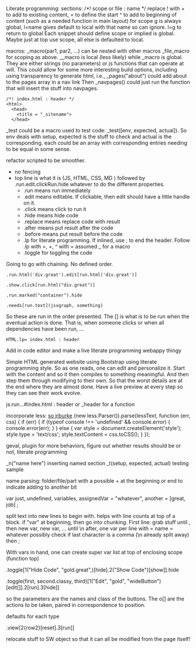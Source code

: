 Literate programming: 
  sections: /*! scope or file : name  */  replace ! with + to add to existing content, = to define the start ^ to add to beginning of content (such as a needed function in main layout)  for scope g is always global, l=name  gives default to local with that name so can ignore. l=g to return to global Each snippet should define scope or implied is global. Maybe just at top use scope, all else is defaulted to local.
  
  macros:  _macro(par1, par2, ...)  can be nested with other macros _file_macro for scoping as above. __macro is local (less likely) while _macro is global.  They are either strings (no parameters) or js functions that can operate at will.  This could allow for some more interesting build options, including using transparency to generate html, i.e., 
    _pages("about")
    could add about to the pages array in a nav link
    Then _navpages() could just run the function that will insert the stuff into navpages. 
  
    /*! index.html : header */
    <html>
      <head>
        <title = "_sitename">
      </head>

_test could be a macro used to test code:  _test([env, expected, actual]). So env deals with setup, expected is the stuff to check and actual is the corresponding. each could be an array with corresponding entries needing to be equal in some sense.  


refactor scripted to be smoother. 

  * no fencing
  * top line is what it is (JS, HTML, CSS, MD ) followed by .run.edit.clickRun.hide whatever to do the different properties.
      * .run  means run immediately
      * .edit means editable. If clickable, then edit should have a little handle on it.
      * .click means click to run it
      * .hide means hide code
      * .replace means replace code with result
      * .after means put result after the code
      * .before means put result before the code
      * .lp for literate programming. If inlined, use ; to end the header. Follow .lp with  =, +, ^ with = assumed _ for a macro
      * .toggle for toggling the code

Going to go with chaining. No defined order. 

    .run.html('div.great').edit[run.html('div.great')]

    .show.click[run.html("div.great")]

    .run.marked("container").hide

    .needs[run.text](jsxgraph, something)


So these are run in the order presented. The [] is what is to be run when the eventual action is done. That is, when someone clicks or when all dependencies have been run, ... 
  
    HTML.lp= index.html : header
    
    
  
Add in code editor and make a live literate programming webappy thingy
  
Simple HTML generated website using Bootstrap using literate programming style. So as one reads, one can edit and personalize it. Start with the content and so it then compiles to something meaningful. And then step them through modifying to their own. So that the worst details are at the end where they are almost done. Have a live preview at every step so they can see their work evolve. 

js.run...#index.html : header  or _header for a function

incorporate less: [so jrburke](http://stackoverflow.com/questions/5889901/requirejs-and-less)
(new less.Parser()).parse(lessText, function (err, css) {
  if (err) {
    if (typeof console !== 'undefined' && console.error) {
      console.error(err);
    }
  } else {
    var style = document.createElement('style');
    style.type = 'text/css';
    style.textContent = css.toCSS();
  }
});


geval, plugin for more behaviors, figure out whether results should be or not, literate programming

_n("name here")  inserting named section
_t(setup, expected, actual)  testing sample

name parsing: folder/file/part  with a possible + at the beginning or end to indicate adding to another bit

var  just, undefined, variables,
  assignedVar = "whatever",
  another = [great, job]
;

split text into new lines to begin with. helps with line counts 
at top of a block.
if "var" at beginning, then go into chunking. 
First line: grab stuff until ,  then new var, new var, ...  until \n
after, one var per line with =    name = whatever possibly check if last character is a comma (\n already split away)
then ; 

With vars in hand, one can create super var list at top of enclosing scope (function top)

.toggle[1("Hide Code", "gold.great",)[hide].2("Show Code")[show]].hide

.toggle(first, second.classy, third)[1("Edit", "gold", "wideButton")[edit[]].2[run].3[hide]]

so the parameters are the names and class of the buttons. The o[] are the actions to be taken, paired in correspondence to position. 

defaults for each type

.view[2{row2}[reset].3[run]]

relocate stuff to SW object so that it can all be modified from the page itself!

